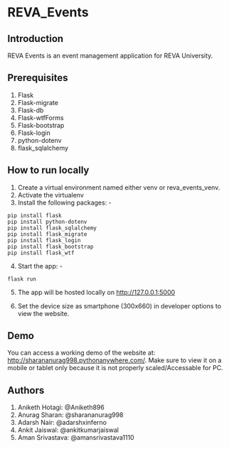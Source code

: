 # REVA_Events

## Introduction

REVA Events is an event management application for REVA University. 

## Prerequisites

1. Flask
2. Flask-migrate
3. Flask-db
4. Flask-wtfForms
5. Flask-bootstrap
6. Flask-login
7. python-dotenv
8. flask_sqlalchemy

## How to run locally

1. Create a virtual environment named either venv or reva_events_venv. 
2. Activate the virtualenv
3. Install the following packages: -

``` 
pip install flask 
pip install python-dotenv
pip install flask_sqlalchemy
pip install flask_migrate
pip install flask_login
pip install flask_bootstrap
pip install flask_wtf
```

4. Start the app: -
```
flask run
```
5. The app will be hosted locally on http://127.0.0.1:5000

6. Set the device size as smartphone (300x660) in developer options to view the website.  

## Demo

You can access a working demo of the website at: http://sharananurag998.pythonanywhere.com/. 
Make sure to view it on a mobile or tablet only because it is not properly scaled/Accessable for PC.

## Authors

1. Aniketh Hotagi: @Aniketh896
2. Anurag Sharan: @sharananurag998
3. Adarsh Nair: @adarshxinferno
4. Ankit Jaiswal: @ankitkumarjaiswal
5. Aman Srivastava: @amansrivastava1110
